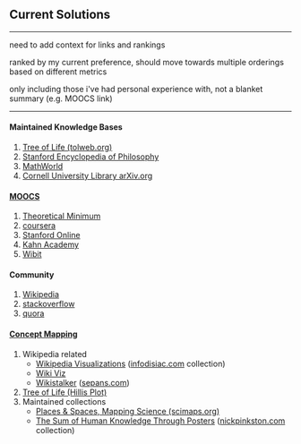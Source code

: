 <h2>Current Solutions</h2>
<hr>
<p>need to add context for links and rankings</p>
<p>ranked by my current preference, should move towards multiple orderings based on different metrics</p>
<p>only including those i've had personal experience with, not a blanket summary (e.g. MOOCS link)</p>
<hr>
<h4>Maintained Knowledge Bases</h4>
<ol>
<li>
<a href="http://www.tolweb.org/tree/">
Tree of Life (tolweb.org)
</a> 
</li>
<li>
<a href="http://plato.stanford.edu/info.html">
Stanford Encyclopedia of Philosophy
</a> 
</li>
<li>
<a href="http://mathworld.wolfram.com/">
MathWorld
</a> 
</li>
<li>
<a href="http://arxiv.org/">
Cornell University Library arXiv.org
</a> 
</li>
</ol>

<h4><a href="http://en.wikipedia.org/wiki/Massive_open_online_course#Providers">MOOCS</a></h4>
<ol>
<li>
<a href="http://theoreticalminimum.com/">
Theoretical Minimum
</a>
</li>
<li>
<a href="https://www.coursera.org/">
coursera
</a>
<li>
<a href="http://online.stanford.edu/">
Stanford Online
</a>
</li>
</li>
<li>
<a href="https://www.khanacademy.org/">
Kahn Academy
</a>
</li>
<li>
<a href="https://www.wibit.net/">
Wibit
</a>
</li>
</ol>

<h4>Community</h4>
<ol>
<li>
<a href="https://www.wikipedia.org/">
Wikipedia
</a>
</li>
<li>
<a href="http://stackoverflow.com/">
stackoverflow
</a>
</li>
<li>
<a href="http://www.quora.com/">
quora
</a>
</li>
</ol>

<h4><a href="http://en.wikipedia.org/wiki/Concept_map">Concept Mapping</a></h4>
<ol>
<li>
Wikipedia related
<ul>
<li>
<a href="http://infodisiac.com/Wikimedia/Visualizations/">Wikipedia Visualizations</a> (<a href="http://infodisiac.com/">infodisiac.com</a> collection)
</li>
<li>
<a href="http://www.zo.utexas.edu/faculty/antisense/downloadfilestol.html">Wiki Viz</a>
</li>
<li>
<a href="http://sepans.com/wikistalker/">Wikistalker</a> (<a href="http://sepans.com/">sepans.com</a>)
</li>
</ul>
</li>
<li>
<a href="http://www.zo.utexas.edu/faculty/antisense/downloadfilestol.html">
Tree of Life (Hillis Plot)
</a>
</li>
<li>
Maintained collections
<ul>
<li>
<a href="http://scimaps.org/iteration">
Places & Spaces, Mapping Science (scimaps.org)
</a>
</li>
<li>
<a href="http://www.nickpinkston.com/posters.html">The Sum of Human Knowledge Through Posters</a> (<a href="http://www.nickpinkston.com/">nickpinkston.com</a> collection)
</li>
</ul>
</li>
</ol>
